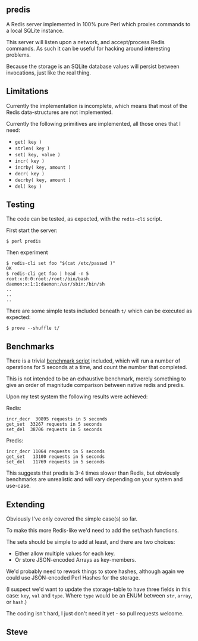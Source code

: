 predis
------

A Redis server implemented in 100% pure Perl which proxies commands to a local
SQLite instance.

This server will listen upon a network, and accept/process Redis commands.  As such it
can be useful for hacking around interesting problems.

Because the storage is an SQLite database values will persist between invocations, just
like the real thing.


Limitations
------------

Currently the implementation is incomplete, which means that most of the Redis
data-structures are not implemented.

Currently the following primitives are implemented, all those ones that I need:

* `get( key )`
* `strlen( key )`
* `set( key, value )`
* `incr( key )`
* `incrby( key, amount )`
* `decr( key )`
* `decrby( key, amount )`
* `del( key )`


Testing
-------

The code can be tested, as expected, with the `redis-cli` script.

First start the server:

    $ perl predis


Then experiment

    $ redis-cli set foo "$(cat /etc/passwd )"
    OK
    $ redis-cli get foo | head -n 5
    root:x:0:0:root:/root:/bin/bash
    daemon:x:1:1:daemon:/usr/sbin:/bin/sh
    ..
    ..
    ..

There are some simple tests included beneath `t/` which can be executed as expected:

    $ prove --shuffle t/


Benchmarks
----------

There is a trivial [benchmark script](benchmark) included, which will run a number
of operations for 5 seconds at a time, and count the number that completed.

This is not intended to be an exhaustive benchmark, merely something to give an
order of magnitude comparison between native redis and predis.

Upon my test system the following results were achieved:

Redis:

    incr_decr  30895 requests in 5 seconds
    get_set  33267 requests in 5 seconds
    set_del  38706 requests in 5 seconds

Predis:

    incr_decr 11064 requests in 5 seconds
    get_set   13100 requests in 5 seconds
    set_del   11769 requests in 5 seconds

This suggests that predis is 3-4 times slower than Redis, but obviously benchmarks are unrealistic and will vary depending on your system and use-case.


Extending
---------

Obviously I've only covered the simple case(s) so far.

To make this more Redis-like we'd need to add the set/hash functions.

The sets should be simple to add at least, and there are two choices:

* Either allow multiple values for each key.
* Or store JSON-encoded Arrays as key-members.

We'd probably need to rework things to store hashes, although again we
could use JSON-encoded Perl Hashes for the storage.

(I suspect we'd want to update the storage-table to have three fields in this case:
`key`, `val` and `type`.  Where `type` would be an ENUM between `str`, `array`, or `hash`.)

The coding isn't hard, I just don't need it yet - so pull requests welcome.


Steve
--
